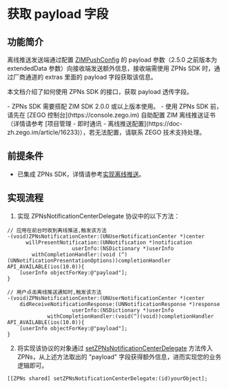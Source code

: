 # 获取 payload 字段

## 功能简介

离线推送发送端通过配置 [ZIMPushConfig](https://doc-zh.zego.im/article/api?doc=zim_API~objective-c_ios~class~ZIMPushConfig) 的 payload 参数（2.5.0 之前版本为 extendedData 参数）向接收端发送额外信息，接收端需使用 ZPNs SDK 时，通过厂商通道的 extras 里面的 payload 字段获取该信息。

本文档介绍了如何使用 ZPNs SDK 的接口，获取 payload 透传字段。

<Warning title="注意">
- ZPNs SDK 需要搭配 ZIM SDK 2.0.0 或以上版本使用。
- 使用 ZPNs SDK 前，请先在 [ZEGO 控制台](https://console.zego.im) 自助配置 ZIM 离线推送证书（详情请参考 [项目管理 - 即时通讯 - 离线推送配置](https://doc-zh.zego.im/article/16233)），若无法配置，请联系 ZEGO 技术支持处理。
</Warning>

<Content />


## 前提条件

- 已集成 ZPNs SDK，详情请参考[实现离线推送](/zim-ios/offline-push-notifications/implement-offline-push-notification)。

## 实现流程


1. 实现 ZPNsNotificationCenterDelegate 协议中的以下方法：

```objc
// 应用在前台时收到离线推送,触发该方法
-(void)ZPNsNotificationCenter:(UNUserNotificationCenter *)center
      willPresentNotification:(UNNotification *)notification
                     userInfo:(NSDictionary *)userInfo
        withCompletionHandler:(void (^)(UNNotificationPresentationOptions))completionHandler API_AVAILABLE(ios(10.0)){
    [userInfo objectForKey:@"payload"];
}

// 用户点击离线推送通知时,触发该方法
-(void)ZPNsNotificationCenter:(UNUserNotificationCenter *)center
    didReceiveNotificationResponse:(UNNotificationResponse *)response
                     userInfo:(NSDictionary *)userInfo
             withCompletionHandler:(void(^)(void))completionHandler API_AVAILABLE(ios(10.0)){
    [userInfo objectForKey:@"payload"];
}
```

2. 将实现该协议的对象通过 [setZPNsNotificationCenterDelegate](https://doc-zh.zego.im/article/api?doc=zim_API~objective-c_ios~protocol~ZPNs#set-zp-ns-notification-center-delegate-delegate) 方法传入 ZPNs，从上述方法取出的 "payload" 字段获得额外信息，进而实现您的业务逻辑即可。

```objc
[[ZPNs shared] setZPNsNotificationCenterDelegate:(id)yourObject];
```